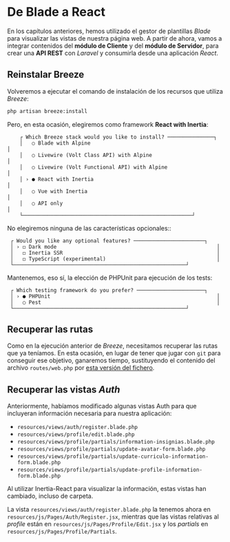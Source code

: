 # De Blade a React
En los capítulos anteriores, hemos utilizado el gestor de plantillas _Blade_ para visualizar las vistas de nuestra página web. A partir de ahora, vamos a integrar contenidos del **módulo de Cliente** y del **módulo de Servidor**, para crear una **API REST** con _Laravel_ y consumirla desde una aplicación _React_.

## Reinstalar Breeze

Volveremos a ejecutar el comando de instalación de los recursos que utiliza _Breeze_:

```bash
php artisan breeze:install
```

Pero, en esta ocasión, elegiremos como framework **React with Inertia**:

```
    ┌ Which Breeze stack would you like to install? ───────────────┐
    │   ○ Blade with Alpine                                           │
    │   ○ Livewire (Volt Class API) with Alpine                       │
    │   ○ Livewire (Volt Functional API) with Alpine                  │
    │ › ● React with Inertia                                          │
    │   ○ Vue with Inertia                                            │
    │   ○ API only                                                    │
    └───────────────────────────────────────────────────────┘
```

No elegiremos ninguna de las características opcionales::

```
 ┌ Would you like any optional features? ───────────────────────┐
 │ › ◻ Dark mode                                                    │
 │   ◻ Inertia SSR                                                  │
 │   ◻ TypeScript (experimental)                                    │
 └────────────────────────────────────────────────────────┘
```

Mantenemos, eso sí, la elección de PHPUnit para ejecución de los tests:

```
 ┌ Which testing framework do you prefer? ──────────────────────┐
 │ › ● PHPUnit                                                      │
 │   ○ Pest                                                         │
 └────────────────────────────────────────────────────────┘
```

## Recuperar las rutas

Como en la ejecución anterior de _Breeze_, necesitamos recuperar las rutas que ya teníamos. En esta ocasión, en lugar de tener que jugar con `git` para conseguir ese objetivo, ganaremos tiempo, sustituyendo el contenido del archivo `routes/web.php` por [esta versión del fichero](./materiales/ejercicios-laravel/routes_web_inertia.php).

## Recuperar las vistas _Auth_

Anteriormente, habíamos modificado algunas vistas Auth para que incluyeran información necesaria para nuestra aplicación:

- `resources/views/auth/register.blade.php`
- `resources/views/profile/edit.blade.php`
- `resources/views/profile/partials/information-insignias.blade.php`
- `resources/views/profile/partials/update-avatar-form.blade.php`
- `resources/views/profile/partials/update-curriculo-information-form.blade.php`
- `resources/views/profile/partials/update-profile-information-form.blade.php`

Al utilizar Inertia-React para visualizar la información, estas vistas han cambiado, incluso de carpeta.

La vista `resources/views/auth/register.blade.php` la tenemos ahora en `resources/js/Pages/Auth/Register.jsx`, mientras que las vistas relativas al _profile_ están en `resources/js/Pages/Profile/Edit.jsx` y los _partials_ en `resources/js/Pages/Profile/Partials`.
